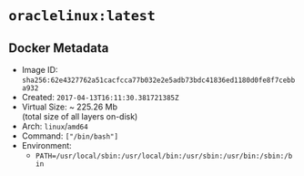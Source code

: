 # `oraclelinux:latest`

## Docker Metadata

- Image ID: `sha256:62e4327762a51cacfcca77b032e2e5adb73bdc41836ed1180d0fe8f7cebba932`
- Created: `2017-04-13T16:11:30.381721385Z`
- Virtual Size: ~ 225.26 Mb  
  (total size of all layers on-disk)
- Arch: `linux`/`amd64`
- Command: `["/bin/bash"]`
- Environment:
  - `PATH=/usr/local/sbin:/usr/local/bin:/usr/sbin:/usr/bin:/sbin:/bin`
